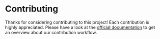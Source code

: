 # Contributing

Thanks for considering contributing to this project! Each contribution is
highly appreciated. Please have a look at the
[official documentation](https://cache-warmup.haeussler.dev/contribution-guide.html)
to get an overview about our contribution workflow.

